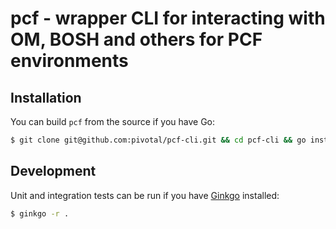 # pcf - wrapper CLI for interacting with OM, BOSH and others for PCF environments

## Installation

You can build `pcf` from the source if you have Go:
```bash
$ git clone git@github.com:pivotal/pcf-cli.git && cd pcf-cli && go install github.com/pivotal/pcf-cli/cmd/pcf
```

## Development

Unit and integration tests can be run if you have [Ginkgo](https://github.com/onsi/ginkgo) installed:
```bash
$ ginkgo -r .
```


